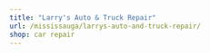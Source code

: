 ```yaml
---
title: "Larry's Auto & Truck Repair"
url: /mississauga/larrys-auto-and-truck-repair/
shop: car repair
---
```

